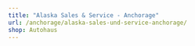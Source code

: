 ```yaml
---
title: "Alaska Sales & Service - Anchorage"
url: /anchorage/alaska-sales-und-service-anchorage/
shop: Autohaus
---
```

